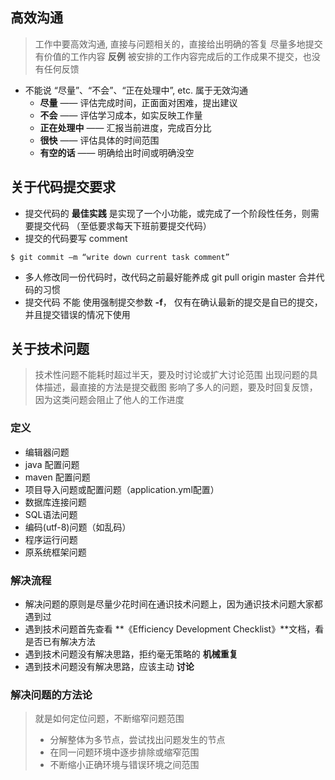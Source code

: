 ## 高效沟通	
> 工作中要高效沟通, 直接与问题相关的，直接给出明确的答复
> 尽量多地提交有价值的工作内容 
> **反例** 被安排的工作内容完成后的工作成果不提交，也没有任何反馈

* 不能说 “尽量”、“不会”、“正在处理中”, etc. 属于无效沟通
  * **尽量** —— 评估完成时间，正面面对困难，提出建议
  * **不会** —— 评估学习成本，如实反映工作量
  * **正在处理中** —— 汇报当前进度，完成百分比
  * **很快**  —— 评估具体的时间范围
  * **有空的话** —— 明确给出时间或明确没空

## 关于代码提交要求
- 提交代码的 **最佳实践** 是实现了一个小功能，或完成了一个阶段性任务，则需要提交代码 （至低要求每天下班前要提交代码）
- 提交的代码要写 comment 
```shell
$ git commit –m “write down current task comment”
```
- 多人修改同一份代码时，改代码之前最好能养成 git pull origin master 合并代码的习惯
- 提交代码 不能 使用强制提交参数 **-f**， 仅有在确认最新的提交是自已的提交，并且提交错误的情况下使用

## 关于技术问题
> 技术性问题不能耗时超过半天，要及时讨论或扩大讨论范围
> 出现问题的具体描述，最直接的方法是提交截图
> 影响了多人的问题，要及时回复反馈，因为这类问题会阻止了他人的工作进度


### 定义
- 编辑器问题
- java 配置问题
- maven 配置问题
- 项目导入问题或配置问题（application.yml配置）
- 数据库连接问题
- SQL语法问题
- 编码(utf-8)问题（如乱码）
- 程序运行问题
- 原系统框架问题 

### 解决流程 
- 解决问题的原则是尽量少花时间在通识技术问题上，因为通识技术问题大家都遇到过
- 遇到技术问题首先查看 **《Efficiency Development Checklist》**文档，看是否已有解决方法
- 遇到技术问题没有解决思路，拒约毫无策略的 **机械重复**
- 遇到技术问题没有解决思路，应该主动 **讨论**

### 解决问题的方法论
> 就是如何定位问题，不断缩窄问题范围
  > * 分解整体为多节点，尝试找出问题发生的节点
  > * 在同一问题环境中逐步排除或缩窄范围
  > * 不断缩小正确环境与错误环境之间范围
